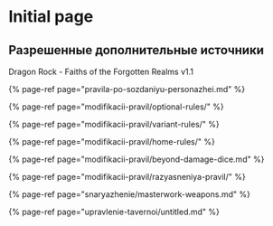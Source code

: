# Initial page

## Разрешенные  дополнительные источники

Dragon Rock - Faiths of the Forgotten Realms v1.1

{% page-ref page="pravila-po-sozdaniyu-personazhei.md" %}

{% page-ref page="modifikacii-pravil/optional-rules/" %}

{% page-ref page="modifikacii-pravil/variant-rules/" %}

{% page-ref page="modifikacii-pravil/home-rules/" %}

{% page-ref page="modifikacii-pravil/beyond-damage-dice.md" %}

{% page-ref page="modifikacii-pravil/razyasneniya-pravil/" %}

{% page-ref page="snaryazhenie/masterwork-weapons.md" %}

{% page-ref page="upravlenie-tavernoi/untitled.md" %}

